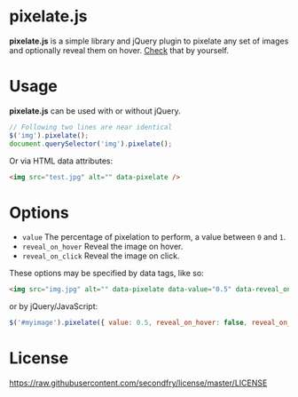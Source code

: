 pixelate.js
===

**pixelate.js** is a simple library and jQuery plugin to pixelate any set of images and optionally reveal them on hover. [Check][pixelate_demo] that by yourself.

Usage
===

**pixelate.js** can be used with or without jQuery.

```javascript
// Following two lines are near identical
$('img').pixelate();
document.querySelector('img').pixelate();
```

Or via HTML data attributes:

```html
<img src="test.jpg" alt="" data-pixelate />
```

Options
===

* `value` The percentage of pixelation to perform, a value between `0` and `1`.
* `reveal_on_hover` Reveal the image on hover.
* `reveal_on_click` Reveal the image on click.

These options may be specified by data tags, like so:

```html
<img src="img.jpg" alt="" data-pixelate data-value="0.5" data-reveal_on_hover="false" data-reveal_on_click="false">
```

or by jQuery/JavaScript:

```javascript
$('#myimage').pixelate({ value: 0.5, reveal_on_hover: false, reveal_on_click: false });
```

License
===
https://raw.githubusercontent.com/secondfry/license/master/LICENSE

[pixelate_demo]: http://secondfry.github.io/pixelate/